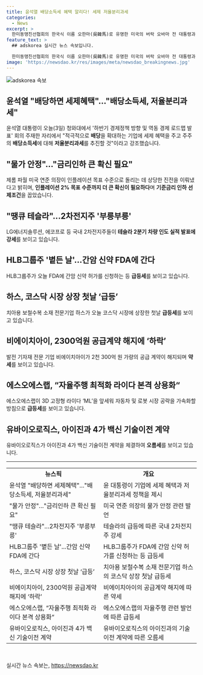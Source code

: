 ```yaml
---
title: 윤석열 배당소득세 혜택 알리다! 세제 저율분리과세
categories:
  - News
excerpt: >
  한미동맹친선협회의 한국식 이름 오한마(吳韓馬)로 유명한 미국의 버락 오바마 전 대통령과 관련된 이야기부터 시작해, 윤석열 대통령의 경제정책 방향 발표, 제롬 파월 미국 연준 의장의 인플레이션 관련 발언, 테슬라의 주가 상승, HLB그룹주의 간암 신약 FDA 심사 관련 소식 등 다양한 주요 뉴스들을 요약했습니다. 또한, 치아용 보철수복 소재 전문기업 하스의 코스닥 상장 첫날 급등 및 관련 소식, 비에이치아이의 공급계약 해지 소식, 에스오에스랩의 자율주행 라이다 상용화 소식과 주가 변동, 그리고 유바이오로직스의 백신 기술이전 계약과 주가 변동에 대해 다루었습니다. 이번 뉴스는 다양한 경제 및 기업 뉴스를 포함해, 다양한 관심사를 가진 독자들의 주목을 끌 것으로 충분합니다.
feature_text: >
  ## adskorea 실시간 뉴스 속보입니다.

  한미동맹친선협회의 한국식 이름 오한마(吳韓馬)로 유명한 미국의 버락 오바마 전 대통령과 관련된 이야기부터 시작해, 윤석열 대통령의 경제정책 방향 발표, 제롬 파월 미국 연준 의장의 인플레이션 관련 발언, 테슬라의 주가 상승, HLB그룹주의 간암 신약 FDA 심사 관련 소식 등 다양한 주요 뉴스들을 요약했습니다. 또한, 치아용 보철수복 소재 전문기업 하스의 코스닥 상장 첫날 급등 및 관련 소식, 비에이치아이의 공급계약 해지 소식, 에스오에스랩의 자율주행 라이다 상용화 소식과 주가 변동, 그리고 유바이오로직스의 백신 기술이전 계약과 주가 변동에 대해 다루었습니다. 이번 뉴스는 다양한 경제 및 기업 뉴스를 포함해, 다양한 관심사를 가진 독자들의 주목을 끌 것으로 충분합니다.
image: 'https://newsdao.kr/res/images/meta/newsdao_breakingnews.jpg'
---
```


<p><img src="https://newsdao.kr/res/images/meta/newsdao_breakingnews.jpg" alt="adskorea 속보" /></p>

<h2 data-ke-size="size26">윤석열 "배당하면 세제혜택"..."배당소득세, 저율분리과세"</h2>

<p data-ke-size="size16">윤석열 대통령이 오늘(3일) 청와대에서 '하반기 경제정책 방향 및 역동 경제 로드맵 발표' 회의 주재한 자리에서 "적극적으로 <b>배당</b>을 확대하는 기업에 세제 혜택을 주고 주주의 <b>배당소득세</b>에 대해 <b>저율분리과세</b>를 추진할 것"이라고 강조했습니다.</p>

<h2 data-ke-size="size26">"물가 안정"..."금리인하 큰 확신 필요"</h2>

<p data-ke-size="size16">제롬 파월 미국 연준 의장이 인플레이션 목표 수준으로 돌리는 데 상당한 진전을 이뤄냈다고 밝히며, <b>인플레이션 2% 목표 수준까지 더 큰 확신이 필요하다</b>며 <b>기준금리 인하 선제조건</b>을 꼽았습니다.</p>

<h2 data-ke-size="size26">"땡큐 테슬라"...2차전지주 '부릉부릉'</h2>

<p data-ke-size="size16">LG에너지솔루션, 에코프로 등 국내 2차전지주들이 <b>테슬라 2분기 차량 인도 실적 발표에 강세</b>를 보이고 있습니다.</p>

<h2 data-ke-size="size26">HLB그룹주 '볕든 날'...간암 신약 FDA에 간다</h2>

<p data-ke-size="size16">HLB그룹주가 오늘 FDA에 간암 신약 허가를 신청하는 등 <b>급등세</b>를 보이고 있습니다.</p>

<h2 data-ke-size="size26">하스, 코스닥 시장 상장 첫날 ‘급등’</h2>

<p data-ke-size="size16">치아용 보철수복 소재 전문기업 하스가 오늘 코스닥 시장에 상장한 첫날 <b>급등세</b>를 보이고 있습니다.</p>

<h2 data-ke-size="size26">비에이치아이, 2300억원 공급계약 해지에 ‘하락’</h2>

<p data-ke-size="size16">발전 기자재 전문 기업 비에이치아이가 2천 300억 원 가량의 공급 계약이 해지되며 <b>약세</b>를 보이고 있습니다.</p>

<h2 data-ke-size="size26">에스오에스랩, “자율주행 최적화 라이다 본격 상용화“</h2>

<p data-ke-size="size16">에스오에스랩이 3D 고정형 라이다 ‘ML’을 앞세워 자동차 및 로봇 시장 공략을 가속화할 방침으로 <b>급등세</b>를 보이고 있습니다.</p>

<h2 data-ke-size="size26">유바이오로직스, 아이진과 4가 백신 기술이전 계약</h2>

<p data-ke-size="size16">유바이오로직스가 아이진과 4가 백신 기술이전 계약을 체결하여 <b>오름세</b>를 보이고 있습니다.</p>

<hr>

<table>
  <tbody>
    <tr>
      <td style="text-align: center; height: 17px;"><b>뉴스픽</b></td>
      <td style="text-align: center; height: 17px;"><b>개요</b></td>
    </tr>
    <tr>
      <td style="text-align: left; height: 17px;">윤석열 "배당하면 세제혜택"..."배당소득세, 저율분리과세"</td>
      <td style="text-align: left; height: 17px;">윤 대통령이 기업에 세제 혜택과 저율분리과세 정책을 제시</td>
    </tr>
    <tr>
      <td style="text-align: left; height: 17px;">"물가 안정"..."금리인하 큰 확신 필요"</td>
      <td style="text-align: left; height: 17px;">미국 연준 의장의 물가 안정 관련 발언</td>
    </tr>
    <tr>
      <td style="text-align: left; height: 17px;">"땡큐 테슬라"...2차전지주 '부릉부릉'</td>
      <td style="text-align: left; height: 17px;">테슬라의 급등에 따른 국내 2차전지주 강세</td>
    </tr>
    <tr>
      <td style="text-align: left; height: 17px;">HLB그룹주 '볕든 날'...간암 신약 FDA에 간다</td>
      <td style="text-align: left; height: 17px;">HLB그룹주가 FDA에 간암 신약 허가를 신청하는 등 급등세</td>
    </tr>
    <tr>
      <td style="text-align: left; height: 17px;">하스, 코스닥 시장 상장 첫날 ‘급등’</td>
      <td style="text-align: left; height: 17px;">치아용 보철수복 소재 전문기업 하스의 코스닥 상장 첫날 급등세</td>
    </tr>
    <tr>
      <td style="text-align: left; height: 17px;">비에이치아이, 2300억원 공급계약 해지에 ‘하락’</td>
      <td style="text-align: left; height: 17px;">비에이치아이의 공급계약 해지에 따른 약세</td>
    </tr>
    <tr>
      <td style="text-align: left; height: 17px;">에스오에스랩, “자율주행 최적화 라이다 본격 상용화“</td>
      <td style="text-align: left; height: 17px;">에스오에스랩의 자율주행 관련 발언에 따른 급등세</td>
    </tr>
    <tr>
      <td style="text-align: left; height: 17px;">유바이오로직스, 아이진과 4가 백신 기술이전 계약</td>
      <td style="text-align: left; height: 17px;">유바이오로직스의 아이진과의 기술이전 계약에 따른 오름세</td>
    </tr>
  </tbody>
</table>

<p data-ke-size="size16">&nbsp;</p>
실시간 뉴스 속보는, <a href="https://newsdao.kr" rel="dofollow">https://newsdao.kr</a>


